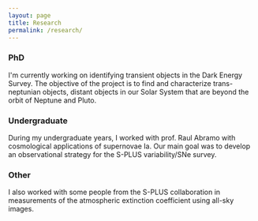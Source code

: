```yaml
---
layout: page
title: Research
permalink: /research/
---
```


### PhD ###
I'm currently working on identifying transient objects in the Dark Energy Survey. The objective of the project is to find and characterize trans-neptunian objects, distant objects in our Solar System that are beyond the orbit of Neptune and Pluto. 

### Undergraduate ###
During my undergraduate years, I worked with prof. Raul Abramo with cosmological applications of supernovae Ia. Our main goal was to develop an observational strategy for the S-PLUS variability/SNe survey. 

### Other ###
I also worked with some people from the S-PLUS collaboration in measurements of the atmospheric extinction coefficient using all-sky images.
